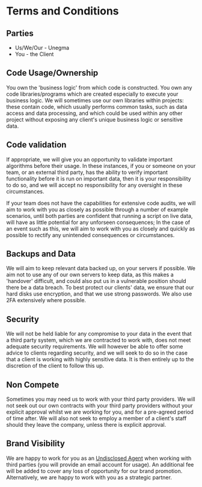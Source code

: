 # Terms and Conditions

## Parties

* Us/We/Our - Unegma
* You - the Client

## Code Usage/Ownership

You own the 'business logic' from which code is constructed. You own any code libraries/programs which are created especially to execute your business logic. We will sometimes use our own libraries within projects: these contain code, which usually performs common tasks, such as data access and data processing, and which could be used within any other project without exposing any client's unique business logic or sensitive data.

## Code validation

If appropriate, we will give you an opportunity to validate important algorithms before their usage. In these instances, if you or someone on your team, or an external third party, has the ability to verify important functionality before it is run on important data, then it is your responsibility to do so, and we will accept no responsibility for any oversight in these circumstances. 

If your team does not have the capabilities for extensive code audits, we will aim to work with you as closely as possible through a number of example scenarios, until both parties are confident that running a script on live data, will have as little potential for any unforseen consequences; In the case of an event such as this, we will aim to work with you as closely and quickly as possible to rectify any unintended consequences or circumstances.

## Backups and Data

We will aim to keep relevant data backed up, on your servers if possible. We aim not to use any of our own servers to keep data, as this makes a 'handover' difficult, and could also put us in a vulnerable position should there be a data breach. To best protect our clients' data, we ensure that our hard disks use encryption, and that we use strong passwords. We also use 2FA extensively where possible.

## Security

We will not be held liable for any compromise to your data in the event that a third party system, which we are contracted to work with, does not meet adequate security requirements. We will however be able to offer some advice to clients regarding security, and we will seek to do so in the case that a client is working with highly sensitive data. It is then entirely up to the discretion of the client to follow this up.

## Non Compete

Sometimes you may need us to work with your third party providers. We will not seek out our own contracts with your third party providers without your explicit approval whilst we are working for you, and for a pre-agreed period of time after. We will also not seek to employ a member of a client's staff should they leave the company, unless there is explicit approval.

## Brand Visibility

We are happy to work for you as an [Undisclosed Agent](https://www.google.com?q=undisclosed+agent) when working with third parties (you will provide an email account for usage). An additional fee will be added to cover any loss of opportunity for our brand promotion. Alternatively, we are happy to work with you as a strategic partner. 
